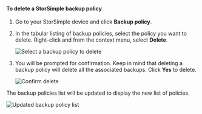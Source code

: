 
<!--author=alkohli last changed: 01/02/17-->

#### <a name="to-delete-a-storsimple-backup-policy"></a>To delete a StorSimple backup policy

1. Go to your StorSimple device and click **Backup policy**.

2. In the tabular listing of backup policies, select the policy you want to delete. Right-click and from the context menu, select **Delete**.

    ![Select a backup policy to delete](./media/storsimple-8000-delete-backup-policy/deletebupol1.png)

3. You will be prompted for confirmation. Keep in mind that deleting a backup policy will delete all the associated backups. Click **Yes** to delete.

    ![Confirm delete](./media/storsimple-8000-delete-backup-policy/deletebupol2.png)

The backup policies list will be updated to display the new list of policies.

![Updated backup policy list](./media/storsimple-8000-delete-backup-policy/deletebupol5.png)